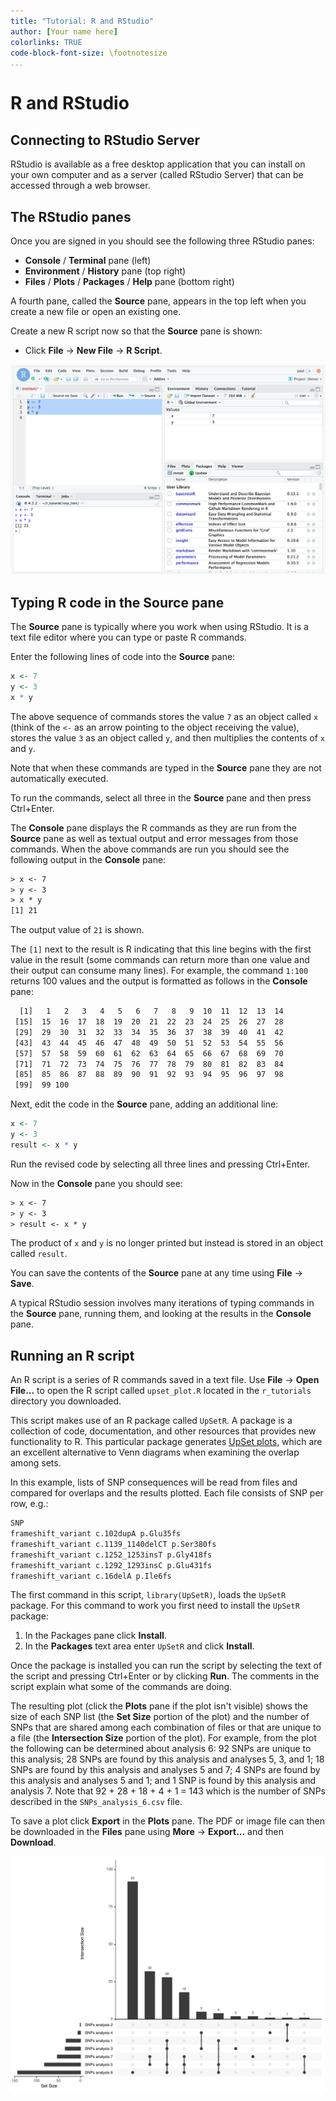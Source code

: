 ```yaml
---
title: "Tutorial: R and RStudio"
author: [Your name here]
colorlinks: TRUE
code-block-font-size: \footnotesize
...
```


# R and RStudio

## Connecting to RStudio Server

RStudio is available as a free desktop application that you can install on your own computer and as a server (called RStudio Server) that can be accessed through a web browser.

## The RStudio panes

Once you are signed in you should see the following three RStudio panes:

- **Console** / **Terminal** pane (left)
- **Environment** / **History** pane (top right)
- **Files** / **Plots** / **Packages** / **Help** pane (bottom right)

A fourth pane, called the **Source** pane, appears in the top left when you create a new file or open an existing one.

Create a new R script now so that the **Source** pane is shown:

- Click **File** -> **New File** -> **R Script**.

![The RStudio interface showing Source, Console, Environment, and Packages panes](R_and_RStudio_includes/RStudio_interface.png)

## Typing R code in the Source pane

The **Source** pane is typically where you work when using RStudio. It is a text file editor where you can type or paste R commands.

Enter the following lines of code into the **Source** pane:

```r
x <- 7
y <- 3
x * y
```

The above sequence of commands stores the value `7` as an object called `x` (think of the `<-` as an arrow pointing to the object receiving the value), stores the value `3` as an object called `y`, and then multiplies the contents of `x` and `y`.

Note that when these commands are typed in the **Source** pane they are not automatically executed.

To run the commands, select all three in the **Source** pane and then press Ctrl+Enter.

The **Console** pane displays the R commands as they are run from the **Source** pane as well as textual output and error messages from those commands. When the above commands are run you should see the following output in the **Console** pane:

```texinfo
> x <- 7
> y <- 3
> x * y
[1] 21
```

The output value of `21` is shown.

The `[1]` next to the result is R indicating that this line begins with the first value in the result (some commands can return more than one value and their output can consume many lines). For example, the command `1:100` returns 100 values and the output is formatted as follows in the **Console** pane:

```texinfo
  [1]   1   2   3   4   5   6   7   8   9  10  11  12  13  14
 [15]  15  16  17  18  19  20  21  22  23  24  25  26  27  28
 [29]  29  30  31  32  33  34  35  36  37  38  39  40  41  42
 [43]  43  44  45  46  47  48  49  50  51  52  53  54  55  56
 [57]  57  58  59  60  61  62  63  64  65  66  67  68  69  70
 [71]  71  72  73  74  75  76  77  78  79  80  81  82  83  84
 [85]  85  86  87  88  89  90  91  92  93  94  95  96  97  98
 [99]  99 100
```

Next, edit the code in the **Source** pane, adding an additional line:

```r
x <- 7
y <- 3
result <- x * y
```

Run the revised code by selecting all three lines and pressing Ctrl+Enter.

Now in the **Console** pane you should see:

```texinfo
> x <- 7
> y <- 3
> result <- x * y
```

The product of `x` and `y` is no longer printed but instead is stored in an object called `result`.

You can save the contents of the **Source** pane at any time using **File** -> **Save**.

A typical RStudio session involves many iterations of typing commands in the **Source** pane, running them, and looking at the results in the **Console** pane.

## Running an R script

An R script is a series of R commands saved in a text file. Use **File** -> **Open File...** to open the R script called `upset_plot.R` located in the `r_tutorials` directory you downloaded.

This script makes use of an R package called `UpSetR`. A package is a collection of code, documentation, and other resources that provides new functionality to R. This particular package generates [UpSet plots](https://github.com/hms-dbmi/UpSetR), which are an excellent alternative to Venn diagrams when examining the overlap among sets.

In this example, lists of SNP consequences will be read from files and compared for overlaps and the results plotted. Each file consists of SNP per row, e.g.:

```texinfo
SNP
frameshift_variant c.102dupA p.Glu35fs
frameshift_variant c.1139_1140delCT p.Ser380fs
frameshift_variant c.1252_1253insT p.Gly418fs
frameshift_variant c.1292_1293insC p.Glu431fs
frameshift_variant c.16delA p.Ile6fs
```

The first command in this script, `library(UpSetR)`, loads the `UpSetR` package. For this command to work you first need to install the `UpSetR` package:

1. In the Packages pane click **Install**.
2. In the **Packages** text area enter `UpSetR` and click **Install**.

Once the package is installed you can run the script by selecting the text of the script and pressing Ctrl+Enter or by clicking **Run**. The comments in the script explain what some of the commands are doing.

The resulting plot (click the **Plots** pane if the plot isn't visible) shows the size of each SNP list (the **Set Size** portion of the plot) and the number of SNPs that are shared among each combination of files or that are unique to a file (the **Intersection Size** portion of the plot). For example, from the plot the following can be determined about analysis 6: 92 SNPs are unique to this analysis; 28 SNPs are found by this analysis and analyses 5, 3, and 1; 18 SNPs are found by this analysis and analyses 5 and 7; 4 SNPs are found by this analysis and analyses 5 and 1; and 1 SNP is found by this analysis and analysis 7. Note that 92 + 28 + 18 + 4 + 1 = 143 which is the number of SNPs described in the `SNPs_analysis_6.csv` file.

To save a plot click **Export** in the **Plots** pane. The PDF or image file can then be downloaded in the **Files** pane using **More** -> **Export...** and then **Download**.

![UpSet plot showing overlaps among SNP lists](R_and_RStudio_includes/Rplot.pdf-1.png)
